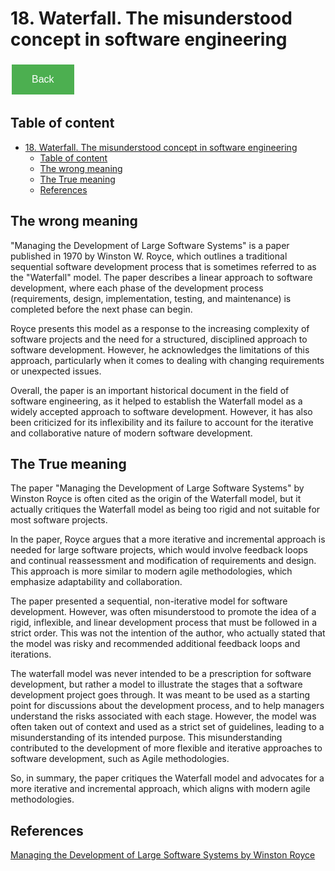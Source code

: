 # 18. Waterfall. The misunderstood concept in software engineering

<style>
  .back-button {
    background-color: #4CAF50; /* Green */
    border: none;
    color: white;
    padding: 15px 32px;
    text-align: center;
    text-decoration: none;
    display: inline-block;
    font-size: 16px;
    margin: 4px 2px;
    cursor: pointer;
  }
</style>

<button class="back-button" onclick="window.history.back()">Back</button>

## Table of content 
- [18. Waterfall. The misunderstood concept in software engineering](#18-waterfall-the-misunderstood-concept-in-software-engineering)
  - [Table of content](#table-of-content)
  - [The wrong meaning](#the-wrong-meaning)
  - [The True meaning](#the-true-meaning)
  - [References](#references)

## The wrong meaning

"Managing the Development of Large Software Systems" is a paper published in 1970 by Winston W. Royce, which outlines a traditional sequential software development process that is sometimes referred to as the "Waterfall" model. The paper describes a linear approach to software development, where each phase of the development process (requirements, design, implementation, testing, and maintenance) is completed before the next phase can begin.

Royce presents this model as a response to the increasing complexity of software projects and the need for a structured, disciplined approach to software development. However, he acknowledges the limitations of this approach, particularly when it comes to dealing with changing requirements or unexpected issues.

Overall, the paper is an important historical document in the field of software engineering, as it helped to establish the Waterfall model as a widely accepted approach to software development. However, it has also been criticized for its inflexibility and its failure to account for the 
iterative and collaborative nature of modern software development.

## The True meaning

The paper "Managing the Development of Large Software Systems" by Winston Royce is often cited as the origin of the Waterfall model, but it actually critiques the Waterfall model as being too rigid and not suitable for most software projects.

In the paper, Royce argues that a more iterative and incremental approach is needed for large software projects, which would involve feedback loops and continual reassessment and modification of requirements and design. This approach is more similar to modern agile methodologies, which emphasize adaptability and collaboration.

The paper presented a sequential, non-iterative model for software development. However, was often misunderstood to promote the idea of a rigid, inflexible, and linear development process that must be followed in a strict order. This was not the intention of the author, who actually stated that the model was risky and recommended additional feedback loops and iterations.

The waterfall model was never intended to be a prescription for software development, but rather a model to illustrate the stages that a software development project goes through. It was meant to be used as a starting point for discussions about the development process, and to help managers understand the risks associated with each stage. However, the model was often taken out of context and used as a strict set of guidelines, leading to a misunderstanding of its intended purpose. This misunderstanding contributed to the development of more flexible and iterative approaches to software development, such as Agile methodologies.

So, in summary, the paper critiques the Waterfall model and advocates for a more iterative and incremental approach, which aligns with modern agile methodologies.

## References

[Managing the Development of Large Software Systems by Winston Royce](http://www-scf.usc.edu/~csci201/lectures/Lecture11/royce1970.pdf)